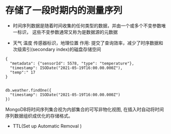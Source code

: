 
# 存储了一段时期内的测量序列
* 时间序列数据是随着时间收集的任何类型的数据，并由一个或多个不变参数唯一标识，
这些不变参数通常又称为是数据源的元数据

* 天气 温度 传感器标识，地理位置
作用: 提交了查询效率，减少了时序数据和次级索引(secondary index)的磁盘存储空间


```
{
  "metadata": {"sensorId": 5578, "type": "temperature"},
  "timestamp": ISODate("2021-05-19T16:00.00.000Z"),
  "temp":" 17
}


db.weather.findOne({
  "timestamp": ISODate("2021-05-19T16:00.00.000Z")
})

```
MongoDB将时间序列集合视为内部集合的可写非物化视图,
在插入时自动将时间序列数据组织成优化的存储格式。

*  TTL(Set up Automatic Removal )








 




